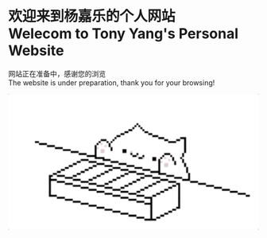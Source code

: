 # 欢迎来到杨嘉乐的个人网站<br />Welecom to Tony Yang's Personal Website

网站正在准备中，感谢您的浏览<br />
The website is under preparation, thank you for your browsing!

![Image](https://github.com/YJL-196/Digital-CV/blob/gh-pages/9c6ffa67fce7cb8b7aef0cc9402287d7.gif)


